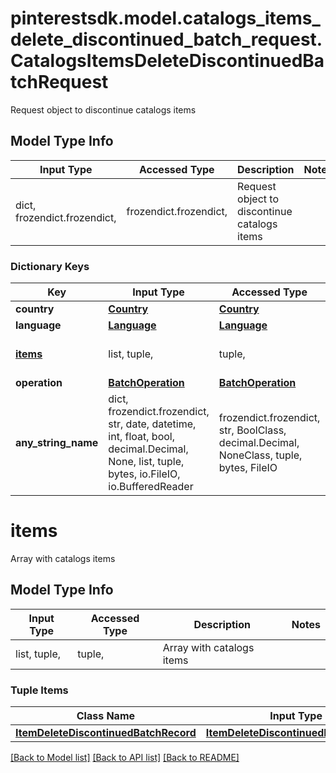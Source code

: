 # pinterestsdk.model.catalogs_items_delete_discontinued_batch_request.CatalogsItemsDeleteDiscontinuedBatchRequest

Request object to discontinue catalogs items

## Model Type Info
Input Type | Accessed Type | Description | Notes
------------ | ------------- | ------------- | -------------
dict, frozendict.frozendict,  | frozendict.frozendict,  | Request object to discontinue catalogs items | 

### Dictionary Keys
Key | Input Type | Accessed Type | Description | Notes
------------ | ------------- | ------------- | ------------- | -------------
**country** | [**Country**](Country.md) | [**Country**](Country.md) |  | 
**language** | [**Language**](Language.md) | [**Language**](Language.md) |  | 
**[items](#items)** | list, tuple,  | tuple,  | Array with catalogs items | 
**operation** | [**BatchOperation**](BatchOperation.md) | [**BatchOperation**](BatchOperation.md) |  | 
**any_string_name** | dict, frozendict.frozendict, str, date, datetime, int, float, bool, decimal.Decimal, None, list, tuple, bytes, io.FileIO, io.BufferedReader | frozendict.frozendict, str, BoolClass, decimal.Decimal, NoneClass, tuple, bytes, FileIO | any string name can be used but the value must be the correct type | [optional]

# items

Array with catalogs items

## Model Type Info
Input Type | Accessed Type | Description | Notes
------------ | ------------- | ------------- | -------------
list, tuple,  | tuple,  | Array with catalogs items | 

### Tuple Items
Class Name | Input Type | Accessed Type | Description | Notes
------------- | ------------- | ------------- | ------------- | -------------
[**ItemDeleteDiscontinuedBatchRecord**](ItemDeleteDiscontinuedBatchRecord.md) | [**ItemDeleteDiscontinuedBatchRecord**](ItemDeleteDiscontinuedBatchRecord.md) | [**ItemDeleteDiscontinuedBatchRecord**](ItemDeleteDiscontinuedBatchRecord.md) |  | 

[[Back to Model list]](../../README.md#documentation-for-models) [[Back to API list]](../../README.md#documentation-for-api-endpoints) [[Back to README]](../../README.md)

